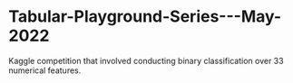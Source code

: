 # Tabular-Playground-Series---May-2022
Kaggle competition that involved conducting binary classification over 33 numerical features.
